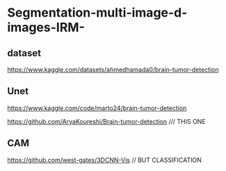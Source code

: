 # Segmentation-multi-image-d-images-IRM-

## dataset 
https://www.kaggle.com/datasets/ahmedhamada0/brain-tumor-detection


## Unet 
https://www.kaggle.com/code/marto24/brain-tumor-detection


https://github.com/AryaKoureshi/Brain-tumor-detection /// THIS ONE 


## CAM 

https://github.com/west-gates/3DCNN-Vis //  BUT CLASSIFICATION 
